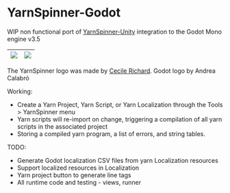# YarnSpinner-Godot
WIP non functional port of [YarnSpinner-Unity](https://github.com/YarnSpinnerTool/YarnSpinner-Unity) integration to the Godot Mono engine v3.5


| ![](./addons/YarnSpinnerGodot/Editor/Icons/YarnSpinnerLogo.png) | ![](./Godot_icon.png) |
|-----------------------------------------------------------------|-----------------------|

The YarnSpinner logo was made by [Cecile Richard](https://www.cecile-richard.com/).
Godot logo by Andrea Calabró

Working:
* Create a Yarn Project, Yarn Script, or Yarn Localization through the Tools > YarnSpinner menu
* Yarn scripts will re-import on change, triggering a compilation of all yarn scripts in the associated project
* Storing a compiled yarn program, a list of errors, and string tables.

TODO:
* Generate Godot localization CSV files from yarn Localization resources
* Support localized resources in Localization
* Yarn project button to generate line tags
* All runtime code and testing - views, runner